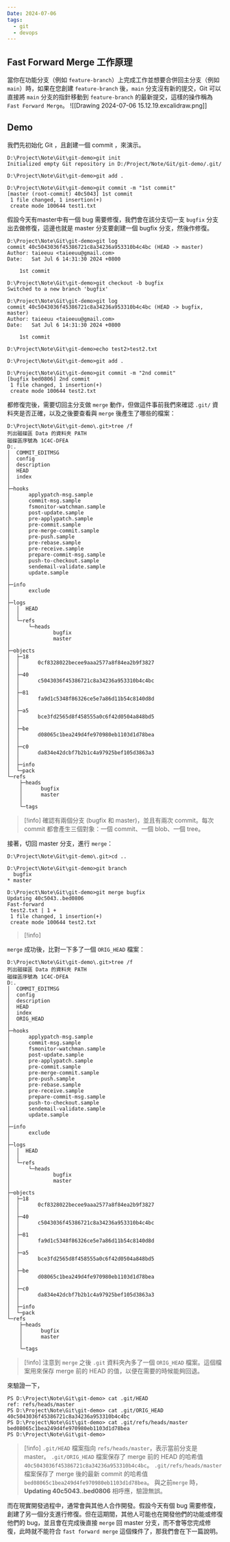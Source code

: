```yaml
---
Date: 2024-07-06
tags:
  - git
  - devops
---
```

## Fast Forward Merge 工作原理
當你在功能分支（例如 `feature-branch`）上完成工作並想要合併回主分支（例如 `main`）時，如果在您創建 `feature-branch` 後，`main` 分支沒有新的提交，Git 可以直接將 `main` 分支的指針移動到 `feature-branch` 的最新提交，這樣的操作稱為 `Fast Forward Merge`。
![[Drawing 2024-07-06 15.12.19.excalidraw.png]]
## Demo
我們先初始化 Git ，且創建一個 commit ，來演示。
```shell
D:\Project\Note\Git\git-demo>git init
Initialized empty Git repository in D:/Project/Note/Git/git-demo/.git/

D:\Project\Note\Git\git-demo>git add .

D:\Project\Note\Git\git-demo>git commit -m "1st commit"
[master (root-commit) 40c5043] 1st commit
 1 file changed, 1 insertion(+)
 create mode 100644 test1.txt
```

假設今天有master中有一個 bug 需要修復，我們會在該分支切一支 `bugfix` 分支出去做修復，這邊也就是 master 分支要創建一個 bugfix 分支，然後作修復。
```shell
D:\Project\Note\Git\git-demo>git log
commit 40c5043036f45386721c8a34236a953310b4c4bc (HEAD -> master)
Author: taieeuu <taieeuu@gmail.com>
Date:   Sat Jul 6 14:31:30 2024 +0800

    1st commit

D:\Project\Note\Git\git-demo>git checkout -b bugfix
Switched to a new branch 'bugfix'

D:\Project\Note\Git\git-demo>git log
commit 40c5043036f45386721c8a34236a953310b4c4bc (HEAD -> bugfix, master)
Author: taieeuu <taieeuu@gmail.com>
Date:   Sat Jul 6 14:31:30 2024 +0800

    1st commit

D:\Project\Note\Git\git-demo>echo test2>test2.txt

D:\Project\Note\Git\git-demo>git add .

D:\Project\Note\Git\git-demo>git commit -m "2nd commit"
[bugfix bed0806] 2nd commit
 1 file changed, 1 insertion(+)
 create mode 100644 test2.txt
```

都修復完後，需要切回主分支做 `merge` 動作，但做這件事前我們來確認 `.git/` 資料夾是否正確，以及之後要查看與 `merge` 後產生了哪些的檔案：
```shell
D:\Project\Note\Git\git-demo\.git>tree /f
列出磁碟區 Data 的資料夾 PATH
磁碟區序號為 1C4C-DFEA
D:.
│  COMMIT_EDITMSG
│  config
│  description
│  HEAD
│  index
│
├─hooks
│      applypatch-msg.sample
│      commit-msg.sample
│      fsmonitor-watchman.sample
│      post-update.sample
│      pre-applypatch.sample
│      pre-commit.sample
│      pre-merge-commit.sample
│      pre-push.sample
│      pre-rebase.sample
│      pre-receive.sample
│      prepare-commit-msg.sample
│      push-to-checkout.sample
│      sendemail-validate.sample
│      update.sample
│
├─info
│      exclude
│
├─logs
│  │  HEAD
│  │
│  └─refs
│      └─heads
│              bugfix
│              master
│
├─objects
│  ├─18
│  │      0cf8328022becee9aaa2577a8f84ea2b9f3827
│  │
│  ├─40
│  │      c5043036f45386721c8a34236a953310b4c4bc
│  │
│  ├─81
│  │      fa9d1c5348f86326ce5e7a86d11b54c8140d8d
│  │
│  ├─a5
│  │      bce3fd2565d8f458555a0c6f42d0504a848bd5
│  │
│  ├─be
│  │      d08065c1bea249d4fe970980eb1103d1d78bea
│  │
│  ├─c0
│  │      da834e42dcbf7b2b1c4a97925bef105d3863a3
│  │
│  ├─info
│  └─pack
└─refs
    ├─heads
    │      bugfix
    │      master
    │
    └─tags
```
>[!info]
>確認有兩個分支 (bugfix 和 master)，並且有兩次 commit。每次 commit 都會產生三個對象：一個 commit、一個 blob、一個 tree。

接著，切回 master 分支，進行 `merge`：
```shell
D:\Project\Note\Git\git-demo\.git>cd ..

D:\Project\Note\Git\git-demo>git branch
  bugfix
* master

D:\Project\Note\Git\git-demo>git merge bugfix
Updating 40c5043..bed0806
Fast-forward
 test2.txt | 1 +
 1 file changed, 1 insertion(+)
 create mode 100644 test2.txt

```
>[!info]
>

`merge` 成功後，比對一下多了一個 `ORIG_HEAD` 檔案：
```shell
D:\Project\Note\Git\git-demo\.git>tree /f
列出磁碟區 Data 的資料夾 PATH
磁碟區序號為 1C4C-DFEA
D:.
│  COMMIT_EDITMSG
│  config
│  description
│  HEAD
│  index
│  ORIG_HEAD
│
├─hooks
│      applypatch-msg.sample
│      commit-msg.sample
│      fsmonitor-watchman.sample
│      post-update.sample
│      pre-applypatch.sample
│      pre-commit.sample
│      pre-merge-commit.sample
│      pre-push.sample
│      pre-rebase.sample
│      pre-receive.sample
│      prepare-commit-msg.sample
│      push-to-checkout.sample
│      sendemail-validate.sample
│      update.sample
│
├─info
│      exclude
│
├─logs
│  │  HEAD
│  │
│  └─refs
│      └─heads
│              bugfix
│              master
│
├─objects
│  ├─18
│  │      0cf8328022becee9aaa2577a8f84ea2b9f3827
│  │
│  ├─40
│  │      c5043036f45386721c8a34236a953310b4c4bc
│  │
│  ├─81
│  │      fa9d1c5348f86326ce5e7a86d11b54c8140d8d
│  │
│  ├─a5
│  │      bce3fd2565d8f458555a0c6f42d0504a848bd5
│  │
│  ├─be
│  │      d08065c1bea249d4fe970980eb1103d1d78bea
│  │
│  ├─c0
│  │      da834e42dcbf7b2b1c4a97925bef105d3863a3
│  │
│  ├─info
│  └─pack
└─refs
    ├─heads
    │      bugfix
    │      master
    │
    └─tags
```
>[!info]
>注意到 `merge` 之後 `.git` 資料夾內多了一個 `ORIG_HEAD` 檔案。這個檔案用來保存 merge 前的 HEAD 的值，以便在需要的時候能夠回退。

來驗證一下，
```shell
PS D:\Project\Note\Git\git-demo> cat .git/HEAD
ref: refs/heads/master
PS D:\Project\Note\Git\git-demo> cat .git/ORIG_HEAD
40c5043036f45386721c8a34236a953310b4c4bc
PS D:\Project\Note\Git\git-demo> cat .git/refs/heads/master
bed08065c1bea249d4fe970980eb1103d1d78bea
PS D:\Project\Note\Git\git-demo>
```
>[!info]
>`.git/HEAD` 檔案指向 `refs/heads/master`，表示當前分支是 master。 `.git/ORIG_HEAD` 檔案保存了 merge 前的 HEAD 的哈希值 `40c5043036f45386721c8a34236a953310b4c4bc`。 `.git/refs/heads/master` 檔案保存了 merge 後的最新 commit 的哈希值 `bed08065c1bea249d4fe970980eb1103d1d78bea`。
>與之前`merge` 時，**Updating 40c5043..bed0806** 相呼應，驗證無誤。

而在現實開發過程中，通常會與其他人合作開發。假設今天有個 bug 需要修復，創建了另一個分支進行修復。但在這期間，其他人可能也在開發他們的功能或修復他們的 bug，並且會在完成後直接 `merge` 回 master 分支，而不會等您完成修復，此時就不能符合 `fast forward merge` 這個條件了，那我們會在下一篇說明。